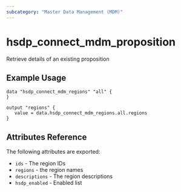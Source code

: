 ```yaml
---
subcategory: "Master Data Management (MDM)"
---
```


# hsdp_connect_mdm_proposition

Retrieve details of an existing proposition

## Example Usage

```hcl
data "hsdp_connect_mdm_regions" "all" {
}
```

```hcl
output "regions" {
   value = data.hsdp_connect_mdm_regions.all.regions
}
```

## Attributes Reference

The following attributes are exported:

* `ids` - The region IDs
* `regions` - the region names
* `descriptions` - The region descriptions
* `hsdp_enabled` - Enabled list
